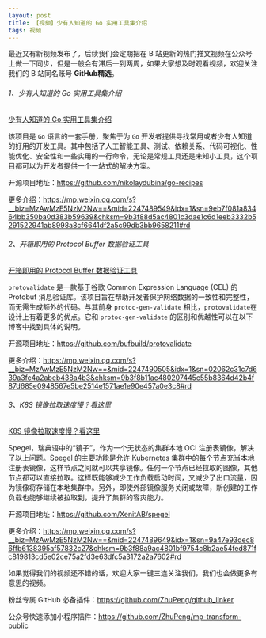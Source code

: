 ```yaml
---
layout: post
title: 【视频】少有人知道的 Go 实用工具集介绍
tags: 视频
---
```


最近又有新视频发布了，后续我们会定期把在 B 站更新的热门推文视频在公众号上做一下同步，但是一般会有滞后一到两周，如果大家想及时观看视频，欢迎关注我们的 B 站同名账号 **GitHub精选**。

######  1、少有人知道的 Go 实用工具集介绍

[少有人知道的 Go 实用工具集介绍](https://www.bilibili.com/video/BV19s421u78M/)

该项目是 `Go` 语言的一套手册，聚焦于为 `Go` 开发者提供寻找常用或者少有人知道的好用的开发工具。其中包括了人工智能工具、测试、依赖关系、代码可视化、性能优化、安全性和一些实用的一行命令，无论是常规工具还是未知小工具，这个项目都可以为开发者提供一个一站式的解决方案。

开源项目地址：https://github.com/nikolaydubina/go-recipes

更多介绍：https://mp.weixin.qq.com/s?__biz=MzAwMzE5NzM2Nw==&mid=2247489549&idx=1&sn=9eb7f081a83464bb350ba0d383b59639&chksm=9b3f88d5ac4801c3dae1c6d1eeb3332b5291522941ab8998a8cf6641df2a5c99db3bb9658211#rd

###### 2、开箱即用的 Protocol Buffer 数据验证工具

[开箱即用的 Protocol Buffer 数据验证工具](https://www.bilibili.com/video/BV1fD421u7mc/)

`protovalidate` 是一款基于谷歌 Common Expression Language (CEL) 的 Protobuf 消息验证库。该项目旨在帮助开发者保护网络数据的一致性和完整性，而无需生成额外的代码。与其前身 `protoc-gen-validate` 相比，`protovalidate`在设计上有着更多的优点。它和 `protoc-gen-validate` 的区别和优越性可以在以下博客中找到具体的说明。

开源项目地址：https://github.com/bufbuild/protovalidate

更多介绍：https://mp.weixin.qq.com/s?__biz=MzAwMzE5NzM2Nw==&mid=2247490505&idx=1&sn=02062c31c7d639a3fc4a2abeb438a4b3&chksm=9b3f8b11ac480207445c55b8364d42b4f87d685e0948567e5be2514e1571ae1e90e457a0e3c8#rd

###### 3、K8S 镜像拉取速度慢？看这里

[K8S 镜像拉取速度慢？看这里](https://www.bilibili.com/video/BV1tn4y1o7xk/)

Spegel，瑞典语中的“镜子”，作为一个无状态的集群本地 OCI 注册表镜像，解决了以上问题。Spegel 的主要功能是允许 Kubernetes 集群中的每个节点充当本地注册表镜像，这样节点之间就可以共享镜像。任何一个节点已经拉取的图像，其他节点都可以直接拉取。这样既能够减少工作负载启动时间，又减少了出口流量，因为镜像将存储在本地集群中。另外，即使外部镜像服务关闭或故障，新创建的工作负载也能够继续被拉取到，提升了集群的容灾能力。

开源项目地址：https://github.com/XenitAB/spegel

更多介绍：https://mp.weixin.qq.com/s?__biz=MzAwMzE5NzM2Nw==&mid=2247489649&idx=1&sn=9a47e93dec86ffb6138395af57832c27&chksm=9b3f88a9ac4801bf9754c8b2ae54fed871fc819813cd5e02ce75a2fd3e63dfc5a3172a2a7602#rd

如果觉得我们的视频还不错的话，欢迎大家一键三连关注我们，我们也会做更多有意思的视频。

粉丝专属 GitHub 必备插件：https://github.com/ZhuPeng/github_linker

公众号快速添加小程序插件：https://github.com/ZhuPeng/mp-transform-public